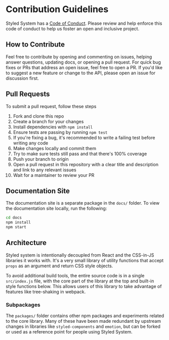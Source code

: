 # Contribution Guidelines

Styled System has a [Code of Conduct][].
Please review and help enforce this code of conduct to help us foster an open and inclusive project.

[code of conduct]: ./CODE_OF_CONDUCT.MD

## How to Contribute

Feel free to contribute by opening and commenting on issues, helping answer questions, updating docs, or opening a pull request.
For quick bug fixes or PRs that address an open issue, feel free to open a PR.
If you'd like to suggest a new feature or change to the API, please open an issue for discussion first.

## Pull Requests

To submit a pull request, follow these steps

1. Fork and clone this repo
2. Create a branch for your changes
3. Install dependencies with `npm install`
4. Ensure tests are passing by running `npm test`
5. If you're fixing a bug, it's recommended to write a failing test before writing any code
6. Make changes locally and commit them
7. Try to make sure tests still pass and that there's 100% coverage
8. Push your branch to origin
9. Open a pull request in this repository with a clear title and description and link to any relevant issues
10. Wait for a maintainer to review your PR


## Documentation Site

The documentation site is a separate package in the `docs/` folder.
To view the documentation site locally, run the following:

```sh
cd docs
npm install
npm start
```

## Architecture

Styled system is intentionally decoupled from React and the CSS-in-JS libraries it works with.
It's a very small library of utility functions that accept `props` as an argument and return CSS style objects.

To avoid additional build tools, the entire source code is in a single `src/index.js` file,
with the core part of the library at the top and built-in style functions below.
This allows users of this library to take advantage of features like tree-shaking in webpack.

### Subpackages

The `packages/` folder contains other npm packages and experiments related to the core library.
Many of these have been made redundant by upstream changes in libraries like `styled-components` and `emotion`,
but can be forked or used as a reference point for people using Styled System.

